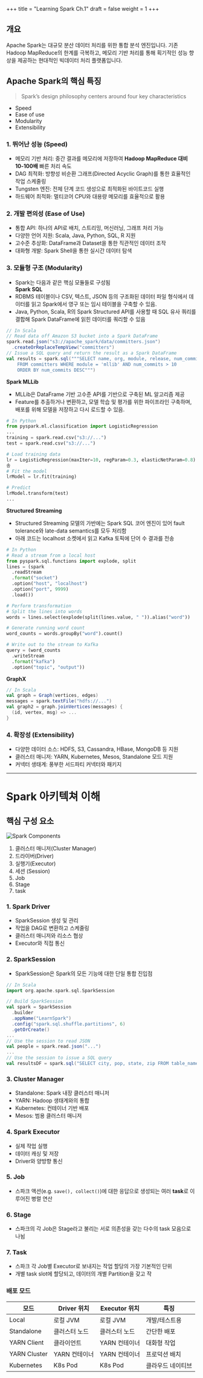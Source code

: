 +++
title = "Learning Spark Ch.1"
draft = false
weight = 1
+++

## 개요
Apache Spark는 대규모 분산 데이터 처리를 위한 통합 분석 엔진입니다. 기존 Hadoop MapReduce의 한계를 극복하고, 메모리 기반 처리를 통해 획기적인 성능 향상을 제공하는 현대적인 빅데이터 처리 플랫폼입니다.

## Apache Spark의 핵심 특징
> Spark’s design philosophy centers around four key characteristics
- Speed
- Ease of use
- Modularity
- Extensibility

### 1. 뛰어난 성능 (Speed)
- 메모리 기반 처리: 중간 결과를 메모리에 저장하여 **Hadoop MapReduce 대비 10-100배** 빠른 처리 속도
- DAG 최적화: 방향성 비순환 그래프(Directed Acyclic Graph)를 통한 효율적인 작업 스케줄링
- Tungsten 엔진: 전체 단계 코드 생성으로 최적화된 바이트코드 실행
- 하드웨어 최적화: 멀티코어 CPU와 대용량 메모리를 효율적으로 활용
### 2. 개발 편의성 (Ease of Use)
- 통합 API: 하나의 API로 배치, 스트리밍, 머신러닝, 그래프 처리 가능
- 다양한 언어 지원: Scala, Java, Python, SQL, R 지원
- 고수준 추상화: DataFrame과 Dataset을 통한 직관적인 데이터 조작
- 대화형 개발: Spark Shell을 통한 실시간 데이터 탐색
### 3. 모듈형 구조 (Modularity)
- Spark는 다음과 같은 핵심 모듈들로 구성됨  
**Spark SQL**
- RDBMS 테이블이나 CSV, 텍스트, JSON 등의 구조화된 데이터 파일 형식에서 데이터를 읽고 Spark에서 영구 또는 임시 테이블을 구축할 수 있음.
- Java, Python, Scala, R의 Spark Structured API를 사용할 때 SQL 유사 쿼리를 결합해 Spark DataFrame에 읽힌 데이터를 쿼리할 수 있음
```scala
// In Scala
// Read data off Amazon S3 bucket into a Spark DataFrame
spark.read.json("s3://apache_spark/data/committers.json")
  .createOrReplaceTempView("committers")
// Issue a SQL query and return the result as a Spark DataFrame
val results = spark.sql("""SELECT name, org, module, release, num_commits
    FROM committers WHERE module = 'mllib' AND num_commits > 10
    ORDER BY num_commits DESC""")
```

**Spark MLLib**
- MLLib은 DataFrame 기반 고수준 API를 기반으로 구축된 ML 알고리즘 제공
- Feature를 추출하거나 변환하고, 모델 학습 및 평가를 위한 파이프라인 구축하며, 배포를 위해 모델을 저장하고 다시 로드할 수 있음.

```python
# In Python
from pyspark.ml.classification import LogisticRegression
...
training = spark.read.csv("s3://...")
test = spark.read.csv("s3://...")

# Load training data
lr = LogisticRegression(maxIter=10, regParam=0.3, elasticNetParam=0.8)
송
# Fit the model
lrModel = lr.fit(training)

# Predict
lrModel.transform(test)
...
```

**Structured Streaming**
- Structured Streaming 모델의 가반에는 Spark SQL 코어 엔진이 있어 fault tolerance와 late-data semantics를 모두 처리함
- 아래 코드는 localhost 소켓에서 읽고 Kafka 토픽에 단어 수 결과를 전송

```python
# In Python
# Read a stream from a local host
from pyspark.sql.functions import explode, split
lines = (spark 
  .readStream
  .format("socket")
  .option("host", "localhost")
  .option("port", 9999)
  .load())

# Perform transformation
# Split the lines into words
words = lines.select(explode(split(lines.value, " ")).alias("word"))

# Generate running word count
word_counts = words.groupBy("word").count()

# Write out to the stream to Kafka
query = (word_counts
  .writeStream 
  .format("kafka") 
  .option("topic", "output"))
```

**GraphX**
```scala
// In Scala
val graph = Graph(vertices, edges)
messages = spark.textFile("hdfs://...")
val graph2 = graph.joinVertices(messages) {
  (id, vertex, msg) => ...
}
```

### 4. 확장성 (Extensibility)
- 다양한 데이터 소스: HDFS, S3, Cassandra, HBase, MongoDB 등 지원
- 클러스터 매니저: YARN, Kubernetes, Mesos, Standalone 모드 지원
- 커넥터 생태계: 풍부한 서드파티 커넥터와 패키지

---

# Spark 아키텍쳐 이해
## 핵심 구성 요소
![Spark Components](/data-processing/spark/spark-components.png)
1. 클러스터 매니저(Cluster Manager)
2. 드라이버(Driver)
3. 실행기(Executor)
4. 세션 (Session)
5. Job
6. Stage
7. task

### 1. Spark Driver
- SparkSession 생성 및 관리
- 작업을 DAG로 변환하고 스케줄링
- 클러스터 매니저와 리소스 협상
- Executor와 직접 통신

### 2. SparkSession
- SparkSession은 Spark의 모든 기능에 대한 단일 통합 진입점
```scala
// In Scala
import org.apache.spark.sql.SparkSession

// Build SparkSession
val spark = SparkSession
  .builder
  .appName("LearnSpark")
  .config("spark.sql.shuffle.partitions", 6)
  .getOrCreate()
...
// Use the session to read JSON 
val people = spark.read.json("...")
...
// Use the session to issue a SQL query
val resultsDF = spark.sql("SELECT city, pop, state, zip FROM table_name")
```

### 3. Cluster Manager
- Standalone: Spark 내장 클러스터 매니저
- YARN: Hadoop 생태계와의 통합
- Kubernetes: 컨테이너 기반 배포
- Mesos: 범용 클러스터 매니저

### 4. Spark Executor
- 실제 작업 실행
- 데이터 캐싱 및 저장
- Driver와 양방향 통신

### 5. Job
- 스파크 액션(e.g. ```save(), collect()```)에 대한 응답으로 생성되는 여러 **task**로 이루어진 병렬 연산

### 6. Stage
- 스파크의 각 Job은 Stage라고 불리는 서로 의존성을 갖는 다수의 task 모음으로 나뉨

### 7. Task
- 스파크 각 Job별 Executor로 보내지는 작업 할당의 가장 기본적인 단위
- 개별 task slot에 할당되고, 데이터의 개별 Partition을 갖고 작

### 배포 모드
모드| Driver 위치 | Executor 위치 | 특징
-|-|-|-
Local | 로컬 JVM | 로컬 JVM | 개발/테스트용
Standalone | 클러스터 노드 | 클러스터 노드 | 간단한 배포
YARN Client | 클라이언트 | YARN 컨테이너 | 대화형 작업
YARN Cluster | YARN 컨테이너 | YARN 컨테이너 | 프로덕션 배치
Kubernetes | K8s Pod | K8s Pod | 클라우드 네이티브